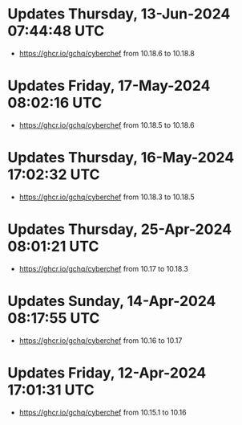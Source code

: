 # Updates Thursday, 13-Jun-2024 07:44:48 UTC
- https://ghcr.io/gchq/cyberchef from 10.18.6 to 10.18.8

# Updates Friday, 17-May-2024 08:02:16 UTC
- https://ghcr.io/gchq/cyberchef from 10.18.5 to 10.18.6

# Updates Thursday, 16-May-2024 17:02:32 UTC
- https://ghcr.io/gchq/cyberchef from 10.18.3 to 10.18.5

# Updates Thursday, 25-Apr-2024 08:01:21 UTC
- https://ghcr.io/gchq/cyberchef from 10.17 to 10.18.3

# Updates Sunday, 14-Apr-2024 08:17:55 UTC
- https://ghcr.io/gchq/cyberchef from 10.16 to 10.17

# Updates Friday, 12-Apr-2024 17:01:31 UTC
- https://ghcr.io/gchq/cyberchef from 10.15.1 to 10.16

